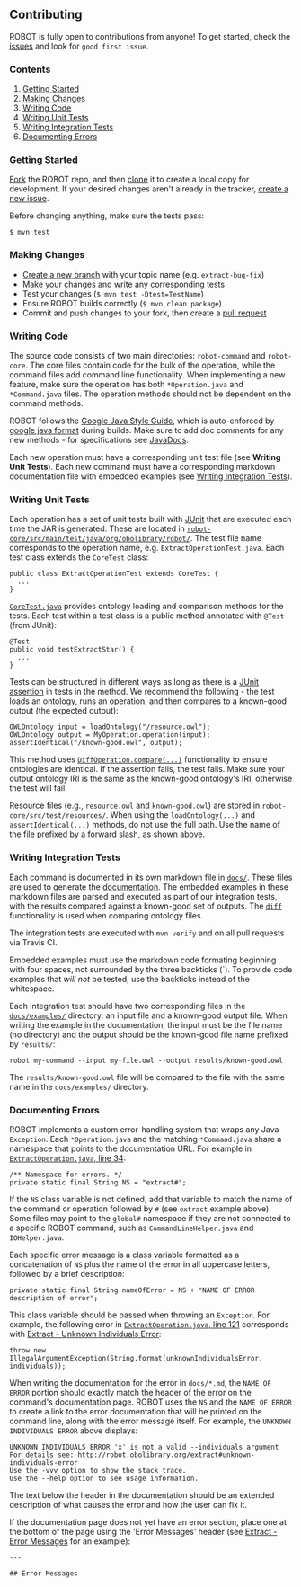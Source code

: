 ## Contributing

ROBOT is fully open to contributions from anyone! To get started, check the [issues](https://github.com/ontodev/robot/issues) and look for `good first issue`.

### Contents

1. [Getting Started](#getting-started)
2. [Making Changes](#making-changes)
3. [Writing Code](#writing-code)
4. [Writing Unit Tests](#writing-unit-tests)
5. [Writing Integration Tests](#writing-integration-tests)
6. [Documenting Errors](#documenting-errors)

### Getting Started

[Fork](https://help.github.com/articles/fork-a-repo/) the ROBOT repo, and then [clone](https://help.github.com/articles/cloning-a-repository/) it to create a local copy for development. If your desired changes aren't already in the tracker, [create a new issue](https://github.com/ontodev/robot/issues/new).

Before changing anything, make sure the tests pass:

    $ mvn test

### Making Changes

  * [Create a new branch](https://git-scm.com/book/en/v2/Git-Branching-Basic-Branching-and-Merging) with your topic name (e.g. `extract-bug-fix`)
  * Make your changes and write any corresponding tests
  * Test your changes (`$ mvn test -Dtest=TestName`)
  * Ensure ROBOT builds correctly (`$ mvn clean package`)
  * Commit and push changes to your fork, then create a [pull request](https://help.github.com/articles/about-pull-requests/)

### Writing Code

The source code consists of two main directories: `robot-command` and `robot-core`. The core files contain code for the bulk of the operation, while the command files add command line functionality. When implementing a new feature, make sure the operation has both `*Operation.java` and `*Command.java` files. The operation methods should not be dependent on the command methods.

ROBOT follows the [Google Java Style Guide](https://google.github.io/styleguide/javaguide.html), which is auto-enforced by [google java format](https://github.com/google/google-java-format) during builds. Make sure to add doc comments for any new methods - for specifications see [JavaDocs](http://www.oracle.com/technetwork/java/javase/documentation/index-137868.html).

Each new operation must have a corresponding unit test file (see **Writing Unit Tests**). Each new command must have a corresponding markdown documentation file with embedded examples (see [Writing Integration Tests](#writing-integration-tests)).

### Writing Unit Tests

Each operation has a set of unit tests built with [JUnit](https://junit.org/junit5/) that are executed each time the JAR is generated. These are located in [`robot-core/src/main/test/java/org/obolibrary/robot/`](https://github.com/ontodev/robot/tree/master/robot-core/src/test/java/org/obolibrary/robot). The test file name corresponds to the operation name, e.g. `ExtractOperationTest.java`. Each test class extends the `CoreTest` class:

```
public class ExtractOperationTest extends CoreTest {
  ...
}
```

[`CoreTest.java`](https://github.com/ontodev/robot/blob/master/robot-core/src/test/java/org/obolibrary/robot/CoreTest.java) provides ontology loading and comparison methods for the tests. Each test within a test class is a public method annotated with `@Test` (from JUnit):

```
@Test
public void testExtractStar() {
  ...
}
```

Tests can be structured in different ways as long as there is a [JUnit assertion](http://junit.sourceforge.net/javadoc/org/junit/Assert.html) in tests in the method. We recommend the following - the test loads an ontology, runs an operation, and then compares to a known-good output (the expected output):

```
OWLOntology input = loadOntology("/resource.owl");
OWLOntology output = MyOperation.operation(input);
assertIdentical("/known-good.owl", output);
```

This method uses [`DiffOperation.compare(...)`](https://github.com/ontodev/robot/blob/master/robot-core/src/main/java/org/obolibrary/robot/DiffOperation.java#L74) functionality to ensure ontologies are identical. If the assertion fails, the test fails. Make sure your output ontology IRI is the same as the known-good ontology's IRI, otherwise the test will fail.

Resource files (e.g., `resource.owl` and `known-good.owl`) are stored in `robot-core/src/test/resources/`. When using the `loadOntology(...)` and `assertIdentical(...)` methods, do not use the full path. Use the name of the file prefixed by a forward slash, as shown above.

### Writing Integration Tests

Each command is documented in its own markdown file in [`docs/`](https://github.com/ontodev/robot/tree/master/docs). These files are used to generate the [documentation](http://robot.obolibrary.org/). The embedded examples in these markdown files are parsed and executed as part of our integration tests, with the results compared against a known-good set of outputs. The [`diff`](http://robot.obolibrary.org/diff) functionality is used when comparing ontology files.

The integration tests are executed with `mvn verify` and on all pull requests via Travis CI.

Embedded examples must use the markdown code formating beginning with four spaces, not surrounded by the three backticks (\`). To provide code examples that *will not* be tested, use the backticks instead of the whitespace.

Each integration test should have two corresponding files in the [`docs/examples/`](https://github.com/ontodev/robot/tree/master/docs/examples) directory: an input file and a known-good output file. When writing the example in the documentation, the input must be the file name (no directory) and the output should be the known-good file name prefixed by `results/`:

```
robot my-command --input my-file.owl --output results/known-good.owl
```

The `results/known-good.owl` file will be compared to the file with the same name in the `docs/examples/` directory.

### Documenting Errors

ROBOT implements a custom error-handling system that wraps any Java `Exception`. Each `*Operation.java` and the matching `*Command.java` share a namespace that points to the documentation URL. For example in [`ExtractOperation.java`, line 34](https://github.com/ontodev/robot/blob/master/robot-core/src/main/java/org/obolibrary/robot/ExtractOperation.java#L34):

	/** Namespace for errors. */
	private static final String NS = "extract#";

If the `NS` class variable is not defined, add that variable to match the name of the command or operation followed by `#` (see `extract` example above). Some files may point to the `global#` namespace if they are not connected to a specific ROBOT command, such as `CommandLineHelper.java` and `IOHelper.java`.

Each specific error message is a class variable formatted as a concatenation of `NS` plus the name of the error in all uppercase letters, followed by a brief description:

	private static final String nameOfError = NS + "NAME OF ERROR description of error";

This class variable should be passed when throwing an `Exception`. For example, the following error in [`ExtractOperation.java`, line 121](https://github.com/ontodev/robot/blob/master/robot-core/src/main/java/org/obolibrary/robot/ExtractOperation.java#L121) corresponds with [Extract - Unknown Individuals Error](http://robot.obolibrary.org/extract#unknown-individuals-error):

	throw new IllegalArgumentException(String.format(unknownIndividualsError, individuals));

When writing the documentation for the error in `docs/*.md`, the `NAME OF ERROR` portion should exactly match the header of the error on the command's documentation page. ROBOT uses the `NS` and the `NAME OF ERROR` to create a link to the error documentation that will be printed on the command line, along with the error message itself. For example, the `UNKNOWN INDIVIDUALS ERROR` above displays:

	UNKNOWN INDIVIDUALS ERROR 'x' is not a valid --individuals argument
	For details see: http://robot.obolibrary.org/extract#unknown-individuals-error
	Use the -vvv option to show the stack trace.
	Use the --help option to see usage information.

The text below the header in the documentation should be an extended description of what causes the error and how the user can fix it.

If the documentation page does not yet have an error section, place one at the bottom of the page using the 'Error Messages' header (see [Extract - Error Messages](http://robot.obolibrary.org/extract#error-messages) for an example):

	---

	## Error Messages
